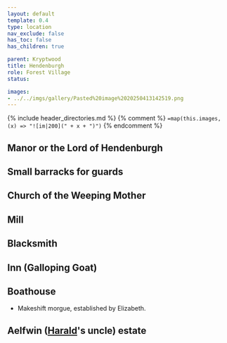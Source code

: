 ```yaml
---
layout: default
template: 0.4
type: location
nav_exclude: false
has_toc: false
has_children: true

parent: Kryptwood
title: Hendenburgh
role: Forest Village
status: 

images: 
- ../../imgs/gallery/Pasted%20image%2020250413142519.png
---
```


{% include header_directories.md %}
{% comment %}
`=map(this.images, (x) => "![im|200](" + x + ")")`
{% endcomment %}

## Manor or the Lord of Hendenburgh

## Small barracks for guards

## Church of the Weeping Mother

## Mill

## Blacksmith

## Inn (Galloping Goat)

## Boathouse

- Makeshift morgue, established by Elizabeth.

## Aelfwin ([Harald](Harald.md)'s uncle) estate